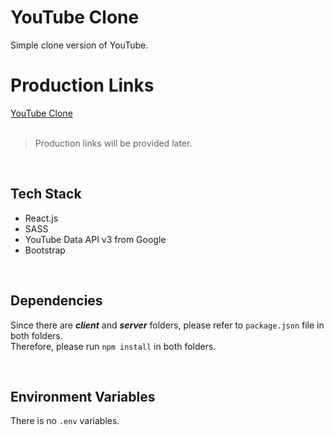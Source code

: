 # YouTube Clone

Simple clone version of YouTube.

# Production Links

[YouTube Clone](https://github.com/sbayrak) <br> <br>

> Production links will be provided later.

<br>

## Tech Stack

- React.js
- SASS
- YouTube Data API v3 from Google
- Bootstrap

<br>

## Dependencies

Since there are **_client_** and **_server_** folders, please refer to `package.json` file in both folders. <br>
Therefore, please run `npm install` in both folders.

<br>

## Environment Variables

There is no `.env` variables.
